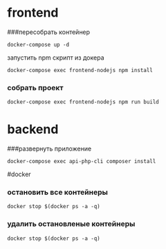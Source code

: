 # frontend

###пересобрать контейнер
```
docker-compose up -d
```

запустить npm скрипт из докера
```
docker-compose exec frontend-nodejs npm install
```

### собрать проект
```
docker-compose exec frontend-nodejs npm run build
```

# backend
###развернуть  приложение 
```
docker-compose exec api-php-cli composer install
```

#docker 
### остановить все контейнеры
```
docker stop $(docker ps -a -q)
```
### удалить остановленые контейнеры 
```
docker stop $(docker ps -a -q)
```
